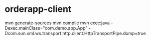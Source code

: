 # orderapp-client

mvn generate-sources
mvn compile
mvn exec:java -Dexec.mainClass="com.demo.app.App" -Dcom.sun.xml.ws.transport.http.client.HttpTransportPipe.dump=true